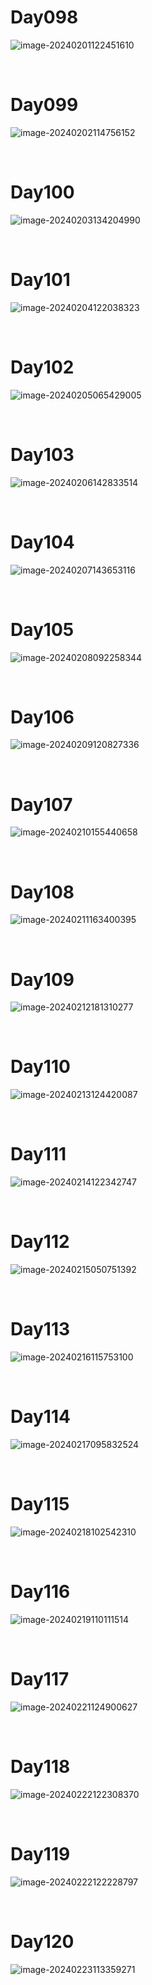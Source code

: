 # Day098

![image-20240201122451610](./assets/image-20240201122451610.png)

&nbsp;

# Day099

![image-20240202114756152](./assets/image-20240202114756152.png)

&nbsp;

# Day100

![image-20240203134204990](./assets/image-20240203134204990.png)

&nbsp;

# Day101

![image-20240204122038323](./assets/image-20240204122038323.png)

&nbsp;

# Day102

![image-20240205065429005](./assets/image-20240205065429005.png)

&nbsp;

# Day103

![image-20240206142833514](./assets/image-20240206142833514.png)

&nbsp;

# Day104

![image-20240207143653116](./assets/image-20240207143653116.png)

&nbsp;

# Day105

![image-20240208092258344](./assets/image-20240208092258344.png)

&nbsp;

# Day106

![image-20240209120827336](./assets/image-20240209120827336.png)

&nbsp;

# Day107

![image-20240210155440658](./assets/image-20240210155440658.png)

&nbsp;

# Day108

![image-20240211163400395](./assets/image-20240211163400395.png)

&nbsp;

# Day109

![image-20240212181310277](./assets/image-20240212181310277.png)

&nbsp;

# Day110

![image-20240213124420087](./assets/image-20240213124420087.png)

&nbsp;

# Day111

![image-20240214122342747](./assets/image-20240214122342747.png)

&nbsp;

# Day112

![image-20240215050751392](./assets/image-20240215050751392.png)

&nbsp;

# Day113

![image-20240216115753100](./assets/image-20240216115753100.png)

&nbsp;

# Day114

![image-20240217095832524](./assets/image-20240217095832524.png)

&nbsp;

# Day115

![image-20240218102542310](./assets/image-20240218102542310.png)

&nbsp;

# Day116

![image-20240219110111514](./assets/image-20240219110111514.png)

&nbsp;

# Day117

![image-20240221124900627](./assets/image-20240221124900627.png)

&nbsp;

# Day118

![image-20240222122308370](./assets/image-20240222122308370.png)

&nbsp;

# Day119

![image-20240222122228797](./assets/image-20240222122228797.png)

&nbsp;

# Day120

![image-20240223113359271](./assets/image-20240223113359271.png)